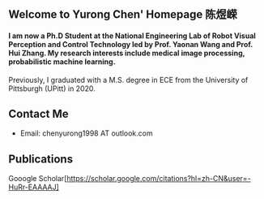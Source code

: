 ## Welcome to Yurong Chen' Homepage 陈煜嵘

#### I am now a Ph.D Student at the National Engineering Lab of Robot Visual Perception and Control Technology led by Prof. Yaonan Wang and Prof. Hui Zhang. My research interests include medical image processing, probabilistic machine learning.

Previously, I graduated with a M.S. degree in ECE from the University of Pittsburgh (UPitt) in 2020.

## Contact Me
- Email: chenyurong1998 AT outlook.com

## Publications
Gooogle Scholar[https://scholar.google.com/citations?hl=zh-CN&user=-HuRr-EAAAAJ]
